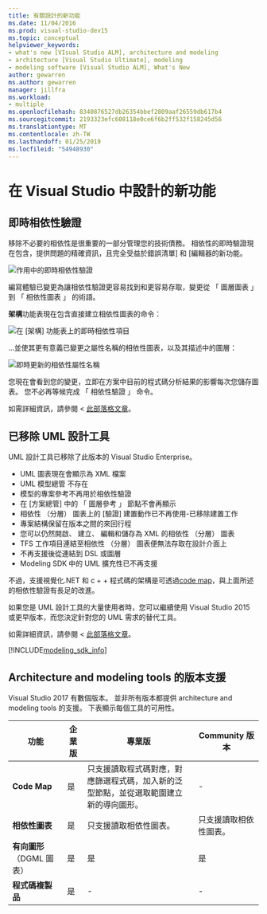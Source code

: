 ```yaml
---
title: 有關設計的新功能
ms.date: 11/04/2016
ms.prod: visual-studio-dev15
ms.topic: conceptual
helpviewer_keywords:
- what's new [VIsual Studio ALM], architecture and modeling
- architecture [Visual Studio Ultimate], modeling
- modeling software [Visual Studio ALM], What's New
author: gewarren
ms.author: gewarren
manager: jillfra
ms.workload:
- multiple
ms.openlocfilehash: 8340876527db26354bbef2809aaf26559db617b4
ms.sourcegitcommit: 2193323efc608118e0ce6f6b2ff532f158245d56
ms.translationtype: MT
ms.contentlocale: zh-TW
ms.lasthandoff: 01/25/2019
ms.locfileid: "54948930"
---
```

# <a name="whats-new-for-design-in-visual-studio"></a>在 Visual Studio 中設計的新功能

## <a name="live-dependency-validation"></a>即時相依性驗證

移除不必要的相依性是很重要的一部分管理您的技術債務。 相依性的即時驗證現在包含，提供問題的精確資訊，且完全受益於錯誤清單] 和 [編輯器的新功能。

![作用中的即時相依性驗證](media/dep-validation-whatsnew-01.png)

編寫體驗已變更為讓相依性驗證更容易找到和更容易存取，變更從 「 圖層圖表 」 到 「 相依性圖表 」 的術語。

**架構**功能表現在包含直接建立相依性圖表的命令：

![在 [架構] 功能表上的即時相依性項目](media/dep-validation-whatsnew-02.png)

...並使其更有意義已變更之屬性名稱的相依性圖表，以及其描述中的圖層：

![即時更新的相依性屬性名稱](media/dep-validation-whatsnew-03.png)

您現在會看到您的變更，立即在方案中目前的程式碼分析結果的影響每次您儲存圖表。 您不必再等候完成 「 相依性驗證 」 命令。

如需詳細資訊，請參閱 <<c0> [ 此部落格文章](https://blogs.msdn.microsoft.com/devops/2016/10/07/live-architecture-dependency-validation-in-visual-studio-15-preview-5/)。

## <a name="uml-designers-have-been-removed"></a>已移除 UML 設計工具

UML 設計工具已移除了此版本的 Visual Studio Enterprise。

* UML 圖表現在會顯示為 XML 檔案
* UML 模型總管 不存在
* 模型的專案參考不再用於相依性驗證
* 在 [方案總管] 中的 「 圖層參考 」 節點不會再顯示
* 相依性 （分層） 圖表上的 [驗證] 建置動作已不再使用-已移除建置工作
* 專案結構保留在版本之間的來回行程
* 您可以仍然開啟、 建立、 編輯和儲存為 XML 的相依性 （分層） 圖表
* TFS 工作項目連結至相依性 （分層） 圖表便無法存取在設計介面上
* 不再支援後從連結到 DSL 或圖層
* Modeling SDK 中的 UML 擴充性已不再支援

不過，支援視覺化.NET 和 c + + 程式碼的架構是可透過[code map](map-dependencies-across-your-solutions.md)，與上面所述的相依性驗證有長足的改進。

如果您是 UML 設計工具的大量使用者時，您可以繼續使用 Visual Studio 2015 或更早版本，而您決定針對您的 UML 需求的替代工具。

如需詳細資訊，請參閱 <<c0> [ 此部落格文章](https://blogs.msdn.microsoft.com/devops/2016/10/14/uml-designers-have-been-removed-layer-designer-now-supports-live-architectural-analysis/)。

[!INCLUDE[modeling_sdk_info](includes/modeling_sdk_info.md)]

## <a name="a-nameversionsupport-edition-support-for-architecture-and-modeling-tools"></a><a name="VersionSupport" />Architecture and modeling tools 的版本支援

Visual Studio 2017 有數個版本。 並非所有版本都提供 architecture and modeling tools 的支援。 下表顯示每個工具的可用性。

|**功能**|**企業版**|**專業版**|**Community 版本**|
|-|-|-|-|
|**Code Map**|是|只支援讀取程式碼對應，對應篩選程式碼，加入新的泛型節點，並從選取範圍建立新的導向圖形。|-|
|**相依性圖表**|是|只支援讀取相依性圖表。|只支援讀取相依性圖表。|
|**有向圖形**（DGML 圖表）|是|是|是|
|**程式碼複製品**|是|-|-|